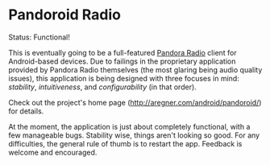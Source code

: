 Pandoroid Radio
===============
Status: Functional!

This is eventually going to be a full-featured [Pandora Radio](http://www.pandora.com/) client for Android-based devices.  Due to failings in the proprietary application provided by Pandora Radio themselves (the most glaring being audio quality issues), this application is being designed with three focuses in mind: _stability_, _intuitiveness_, and _configurability_ (in that order).

Check out the project's home page (http://aregner.com/android/pandoroid/) for details.

At the moment, the application is just about completely functional, with a few manageable bugs. Stability wise, things aren't looking so good. For any difficulties, the general rule of thumb is to restart the app. Feedback is welcome and encouraged.
